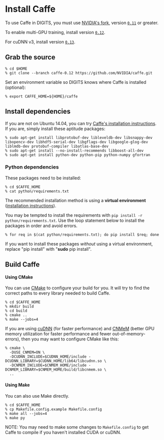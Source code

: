 # Install Caffe

To use Caffe in DIGITS, you must use [NVIDIA's fork](https://github.com/NVIDIA/caffe), version [`0.11`](https://github.com/NVIDIA/caffe/tree/caffe-0.11) or greater.

To enable multi-GPU training, install version [`0.12`](https://github.com/NVIDIA/caffe/tree/caffe-0.12).

For cuDNN v3, install version [`0.13`](https://github.com/NVIDIA/caffe/tree/caffe-0.12).

## Grab the source

    % cd $HOME
    % git clone --branch caffe-0.12 https://github.com/NVIDIA/caffe.git

Set an environment variable so DIGITS knows where Caffe is installed (optional):

    % export CAFFE_HOME=${HOME}/caffe

## Install dependencies

If you are not on Ubuntu 14.04, you can try [Caffe's installation instructions](http://caffe.berkeleyvision.org/installation.html).
If you are, simply install these aptitude packages:

    % sudo apt-get install libprotobuf-dev libleveldb-dev libsnappy-dev libopencv-dev libhdf5-serial-dev libgflags-dev libgoogle-glog-dev liblmdb-dev protobuf-compiler libatlas-base-dev
    % sudo apt-get install --no-install-recommends libboost-all-dev
    % sudo apt-get install python-dev python-pip python-numpy gfortran

### Python dependencies

These packages need to be installed:

    % cd $CAFFE_HOME
    % cat python/requirements.txt

The recommended installation method is using a **virtual environment** ([installation instructions](VirtualEnvironment.md)).

You may be tempted to install the requirements with `pip install -r python/requirements.txt`. Use the loop statement below to install the packages in order and avoid errors.

    % for req in $(cat python/requirements.txt); do pip install $req; done

If you want to install these packages *without* using a virtual environment, replace "pip install" with "**sudo** pip install".

## Build Caffe

#### Using CMake

You can use [CMake](http://www.cmake.org/) to configure your build for you.
It will try to find the correct paths to every library needed to build Caffe.

    % cd $CAFFE_HOME
    % mkdir build
    % cd build
    % cmake ..
    % make --jobs=4

If you are using [cuDNN](https://developer.nvidia.com/cudnn) (for faster performance) and [CNMeM](https://github.com/NVIDIA/cnmem) (better GPU memory utilization for faster performance and fewer out-of-memory-errors), then you may want to configure CMake like this:

    % cmake \
      -DUSE_CNMEM=ON \
      -DCUDNN_INCLUDE=$CUDNN_HOME/include -DCUDNN_LIBRARY=$CUDNN_HOME/lib64/libcudnn.so \
      -DCNMEM_INCLUDE=$CNMEM_HOME/include -DCNMEM_LIBRARY=$CNMEM_HOME/build/libcnmem.so \
      ..

#### Using Make

You can also use Make directly.

    % cd $CAFFE_HOME
    % cp Makefile.config.example Makefile.config
    % make all --jobs=4
    % make py

NOTE: You may need to make some changes to `Makefile.config` to get Caffe to compile if you haven't installed CUDA or cuDNN.

